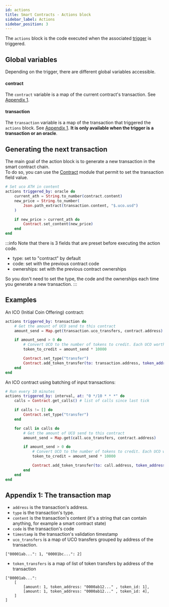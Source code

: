 ```yaml
---
id: actions
title: Smart Contracts - Actions block
sidebar_label: Actions
sidebar_position: 3
---
```


The `actions` block is the code executed when the associated [trigger](/build/smart-contracts/reference/triggers) is triggered. 

## Global variables
Depending on the trigger, there are different global variables accessible.

#### contract 

The `contract` variable is a map of the current contract's transaction. See [Appendix 1](#appendix-1-the-transaction-map).

#### transaction 

The `transaction` variable is a map of the transaction that triggered the `actions` block. See [Appendix 1](#appendix-1-the-transaction-map). **It is only available when the trigger is a transaction or an oracle**.

## Generating the next transaction

The main goal of the action block is to generate a new transaction in the smart contract chain.  
To do so, you can use the [Contract](/build/smart-contracts/reference/library#contract) module that permit to set the transaction field value.

```elixir
# Set uco ATH in content
actions triggered_by: oracle do
    current_ath = String.to_number(contract.content)
    new_price = String.to_number(
        Json.path_extract(transaction.content, "$.uco.usd")
    )

    if new_price > current_ath do
        Contract.set_content(new_price)
    end
end
```

:::info
Note that there is 3 fields that are preset before executing the action code.
- type: set to "contract" by default
- code: set with the previous contract code
- ownerships: set with the previous contract ownerships

So you don't need to set the type, the code and the ownerships each time you generate a new transaction.
:::

## Examples

An ICO (Initial Coin Offering) contract:
```elixir 
actions triggered_by: transaction do
    # Get the amount of UCO send to this contract
    amount_send = Map.get(transaction.uco_transfers, contract.address)

    if amount_send > 0 do
        # Convert UCO to the number of tokens to credit. Each UCO worth 10000 token
        token_to_credit = amount_send * 10000

        Contract.set_type("transfer")
        Contract.add_token_transfer(to: transaction.address, token_address: contract.address, amount: token_to_credit)
    end
end
```

An ICO contract using batching of input transactions:
```elixir
# Run every 10 minutes
actions triggered_by: interval, at: "0 */10 * * *" do
	calls = Contract.get_calls() # list of calls since last tick

    if calls != [] do
        Contract.set_type("transfer")
    end

    for call in calls do
        # Get the amount of UCO send to this contract
        amount_send = Map.get(call.uco_transfers, contract.address)

        if amount_send > 0 do
            # Convert UCO to the number of tokens to credit. Each UCO worth 10000 token
            token_to_credit = amount_send * 10000

            Contract.add_token_transfer(to: call.address, token_address: contract.address, amount: token_to_credit)
        end
    end
end
```

## Appendix 1: The transaction map

- `address`  is the transaction's address.
- `type` is the transaction's type.
- `content` is the transaction's content (it's a string that can contain anything, for example a smart contract state)
- `code` is the transaction's code
- `timestamp` is the transaction's validation timestamp
- `uco_transfers` is a map of UCO transfers grouped by address of the transaction.

```
["00001ab...": 1, "00001bc...": 2]
```

- `token_transfers` is a map of list of token transfers by address of the transaction 

```
["00001ab...": 
    [
        [amount: 1, token_address: "0000ab12..." , token_id: 1],
        [amount: 1, token_address: "0000ab12..." , token_id: 4],
    ]
]
```
